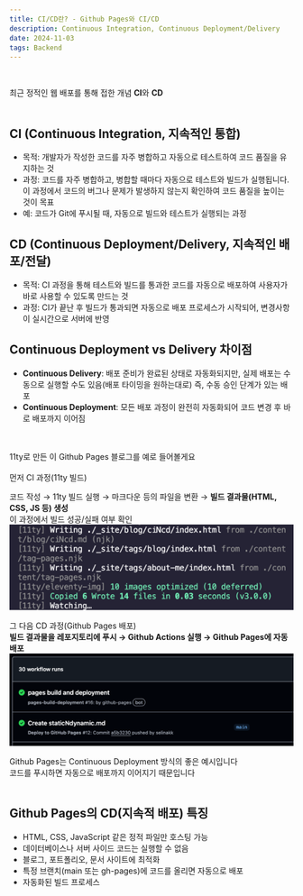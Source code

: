 ```yaml
---
title: CI/CD란? - Github Pages와 CI/CD
description: Continuous Integration, Continuous Deployment/Delivery
date: 2024-11-03
tags: Backend
---
```

<br/>

최근 정적인 웹 배포를 통해 접한 개념 **CI**와 **CD**
<br/><br/>

## CI (Continuous Integration, 지속적인 통합)
- 목적: 개발자가 작성한 코드를 자주 병합하고 자동으로 테스트하여 코드 품질을 유지하는 것<br/>
- 과정: 코드를 자주 병합하고, 병합할 때마다 자동으로 테스트와 빌드가 실행됩니다. 이 과정에서 코드의 버그나 문제가 발생하지 않는지 확인하여 코드 품질을 높이는 것이 목표<br/>
- 예: 코드가 Git에 푸시될 때, 자동으로 빌드와 테스트가 실행되는 과정

## CD (Continuous Deployment/Delivery, 지속적인 배포/전달)
- 목적: CI 과정을 통해 테스트와 빌드를 통과한 코드를 자동으로 배포하여 사용자가 바로 사용할 수 있도록 만드는 것<br/>
- 과정: CI가 끝난 후 빌드가 통과되면 자동으로 배포 프로세스가 시작되어, 변경사항이 실시간으로 서버에 반영<br/>


## Continuous Deployment vs Delivery 차이점

- **Continuous Delivery**: 배포 준비가 완료된 상태로 자동화되지만, 실제 배포는 수동으로 실행할 수도 있음(배포 타이밍을 원하는대로) 즉, 수동 승인 단계가 있는 배포<br/>
- **Continuous Deployment**: 모든 배포 과정이 완전히 자동화되어 코드 변경 후 바로 배포까지 이어짐<br/>

<br/><br/>
11ty로 만든 이 Github Pages 블로그를 예로 들어볼게요<br/><br/>
먼저 CI 과정(11ty 빌드)<br/>

코드 작성 → 11ty 빌드 실행 → 마크다운 등의 파일을 변환 → **빌드 결과물(HTML, CSS, JS 등) 생성** <br/>
이 과정에서 빌드 성공/실패 여부 확인
<img src="./assets/img_ciNcd_ci.png" alt="CI">

그 다음 CD 과정(Github Pages 배포)<br/>
**빌드 결과물을 레포지토리에 푸시 → Github Actions 실행 → Github Pages에 자동 배포**
<img src="./assets/img_ciNcd_actions.png" alt="Github Actions">


Github Pages는 Continuous Deployment 방식의 좋은 예시입니다<br/>
코드를 푸시하면 자동으로 배포까지 이어지기 때문입니다<br/><br/>

## Github Pages의 CD(지속적 배포) 특징
- HTML, CSS, JavaScript 같은 정적 파일만 호스팅 가능
- 데이터베이스나 서버 사이드 코드는 실행할 수 없음
- 블로그, 포트폴리오, 문서 사이트에 최적화
- 특정 브랜치(main 또는 gh-pages)에 코드를 올리면 자동으로 배포
- 자동화된 빌드 프로세스